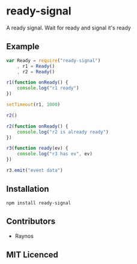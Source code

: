 # ready-signal

A ready signal. Wait for ready and signal it's ready

## Example

``` js
var Ready = require("ready-signal")
    , r1 = Ready()
    , r2 = Ready()

r1(function onReady() {
    console.log("r1 ready")
})

setTimeout(r1, 1000)

r2()

r2(function onReady() {
    console.log("r2 is already ready")
})

r3(function ready(ev) {
    console.log("r3 has ev", ev)
})

r3.emit("event data")
```

## Installation

`npm install ready-signal`

## Contributors

 - Raynos

## MIT Licenced
